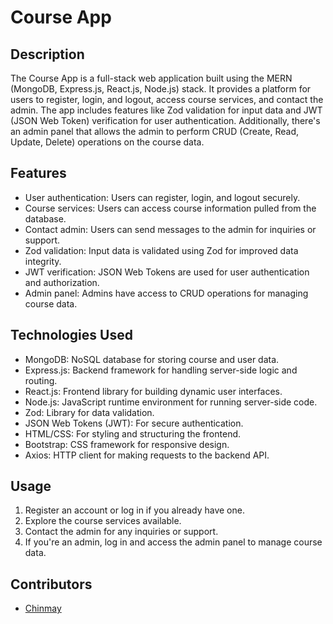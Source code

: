 # Course App

## Description

The Course App is a full-stack web application built using the MERN (MongoDB, Express.js, React.js, Node.js) stack. It provides a platform for users to register, login, and logout, access course services, and contact the admin. The app includes features like Zod validation for input data and JWT (JSON Web Token) verification for user authentication. Additionally, there's an admin panel that allows the admin to perform CRUD (Create, Read, Update, Delete) operations on the course data.

## Features

- User authentication: Users can register, login, and logout securely.
- Course services: Users can access course information pulled from the database.
- Contact admin: Users can send messages to the admin for inquiries or support.
- Zod validation: Input data is validated using Zod for improved data integrity.
- JWT verification: JSON Web Tokens are used for user authentication and authorization.
- Admin panel: Admins have access to CRUD operations for managing course data.

## Technologies Used

- MongoDB: NoSQL database for storing course and user data.
- Express.js: Backend framework for handling server-side logic and routing.
- React.js: Frontend library for building dynamic user interfaces.
- Node.js: JavaScript runtime environment for running server-side code.
- Zod: Library for data validation.
- JSON Web Tokens (JWT): For secure authentication.
- HTML/CSS: For styling and structuring the frontend.
- Bootstrap: CSS framework for responsive design.
- Axios: HTTP client for making requests to the backend API.

## Usage

1. Register an account or log in if you already have one.
2. Explore the course services available.
3. Contact the admin for any inquiries or support.
4. If you're an admin, log in and access the admin panel to manage course data.

## Contributors

- [Chinmay]([https://github.com/chinmayagarwal3007])